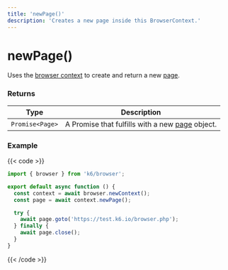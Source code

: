 ```yaml
---
title: 'newPage()'
description: 'Creates a new page inside this BrowserContext.'
---
```


# newPage()

Uses the [browser context](https://grafana.com/docs/k6/<K6_VERSION>/javascript-api/k6-browser/browsercontext) to create and return a new [page](https://grafana.com/docs/k6/<K6_VERSION>/javascript-api/k6-browser/page/).

### Returns

| Type            | Description                                                                                                                 |
| --------------- | --------------------------------------------------------------------------------------------------------------------------- |
| `Promise<Page>` | A Promise that fulfills with a new [page](https://grafana.com/docs/k6/<K6_VERSION>/javascript-api/k6-browser/page/) object. |

### Example

{{< code >}}

```javascript
import { browser } from 'k6/browser';

export default async function () {
  const context = await browser.newContext();
  const page = await context.newPage();

  try {
    await page.goto('https://test.k6.io/browser.php');
  } finally {
    await page.close();
  }
}
```

{{< /code >}}
